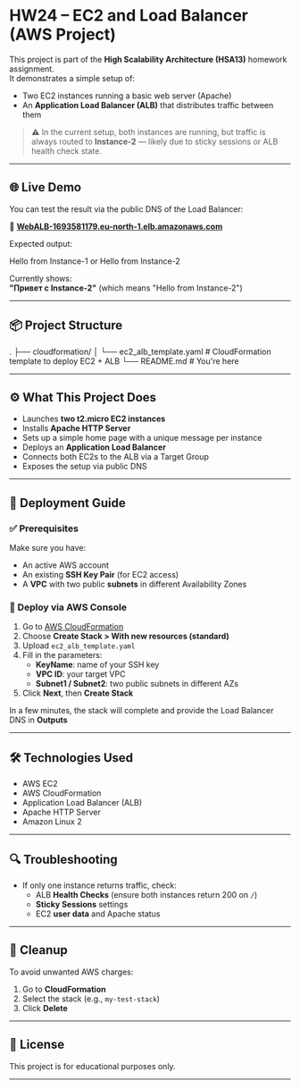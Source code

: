 # HW24 – EC2 and Load Balancer (AWS Project)

This project is part of the **High Scalability Architecture (HSA13)** homework assignment.  
It demonstrates a simple setup of:

- Two EC2 instances running a basic web server (Apache)
- An **Application Load Balancer (ALB)** that distributes traffic between them

> ⚠️ In the current setup, both instances are running, but traffic is always routed to **Instance-2** — likely due to sticky sessions or ALB health check state.

---

## 🌐 Live Demo

You can test the result via the public DNS of the Load Balancer:

🔗 **[WebALB-1693581179.eu-north-1.elb.amazonaws.com](http://WebALB-1693581179.eu-north-1.elb.amazonaws.com)**

Expected output:

Hello from Instance-1 or Hello from Instance-2


Currently shows:  
**"Привет с Instance-2"** (which means "Hello from Instance-2")

---

## 📦 Project Structure

. ├── cloudformation/ │ └── ec2_alb_template.yaml # CloudFormation template to deploy EC2 + ALB └── README.md # You're here


---

## ⚙️ What This Project Does

- Launches **two t2.micro EC2 instances**
- Installs **Apache HTTP Server**
- Sets up a simple home page with a unique message per instance
- Deploys an **Application Load Balancer**
- Connects both EC2s to the ALB via a Target Group
- Exposes the setup via public DNS

---

## 🚀 Deployment Guide

### ✅ Prerequisites

Make sure you have:

- An active AWS account
- An existing **SSH Key Pair** (for EC2 access)
- A **VPC** with two public **subnets** in different Availability Zones

### 🧱 Deploy via AWS Console

1. Go to [AWS CloudFormation](https://console.aws.amazon.com/cloudformation)
2. Choose **Create Stack > With new resources (standard)**
3. Upload `ec2_alb_template.yaml`
4. Fill in the parameters:
   - **KeyName**: name of your SSH key
   - **VPC ID**: your target VPC
   - **Subnet1 / Subnet2**: two public subnets in different AZs
5. Click **Next**, then **Create Stack**

In a few minutes, the stack will complete and provide the Load Balancer DNS in **Outputs**

---

## 🛠 Technologies Used

- AWS EC2
- AWS CloudFormation
- Application Load Balancer (ALB)
- Apache HTTP Server
- Amazon Linux 2

---

## 🔍 Troubleshooting

- If only one instance returns traffic, check:
  - ALB **Health Checks** (ensure both instances return 200 on `/`)
  - **Sticky Sessions** settings
  - EC2 **user data** and Apache status

---

## 🧹 Cleanup

To avoid unwanted AWS charges:

1. Go to **CloudFormation**
2. Select the stack (e.g., `my-test-stack`)
3. Click **Delete**

---

## 📄 License

This project is for educational purposes only.

---
